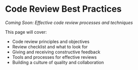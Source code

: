 # Code Review Best Practices

*Coming Soon: Effective code review processes and techniques*

This page will cover:
- Code review principles and objectives
- Review checklist and what to look for
- Giving and receiving constructive feedback
- Tools and processes for effective reviews
- Building a culture of quality and collaboration